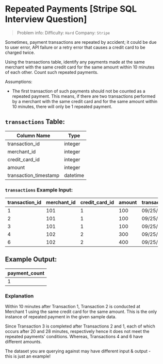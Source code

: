 # Repeated Payments [Stripe SQL Interview Question]

> Problem info:
> Difficulty: `Hard`
> Company: `Stripe`

Sometimes, payment transactions are repeated by accident; it could be due to user error, API failure or a retry error that causes a credit card to be charged twice.

Using the transactions table, identify any payments made at the same merchant with the same credit card for the same amount within 10 minutes of each other. Count such repeated payments.

Assumptions:
- The first transaction of such payments should not be counted as a repeated payment. This means, if there are two transactions performed by a merchant with the same credit card and for the same amount within 10 minutes, there will only be 1 repeated payment.

## `transactions` Table:

| Column Name | Type |
| --- | --- |
| transaction_id | integer |
| merchant_id | integer |
| credit_card_id | integer |
| amount | integer |
| transaction_timestamp | datetime |

### `transactions` Example Input:

| transaction_id | merchant_id | credit_card_id | amount | transaction_timestamp |
| --- | --- | --- | --- | --- |
| 1 | 101 | 1 | 100 | 09/25/2022 12:00:00 |
| 2 | 101 | 1 | 100 | 09/25/2022 12:08:00 |
| 3 | 101 | 1 | 100 | 09/25/2022 12:28:00 |
| 4 | 102 | 2 | 300 | 09/25/2022 12:00:00 |
| 6 | 102 | 2 | 400 | 09/25/2022 14:00:00 |

## Example Output:

| payment_count |
| --- |
| 1 |

### Explanation

Within 10 minutes after Transaction 1, Transaction 2 is conducted at Merchant 1 using the same credit card for the same amount. This is the only instance of repeated payment in the given sample data.

Since Transaction 3 is completed after Transactions 2 and 1, each of which occurs after 20 and 28 minutes, respectively hence it does not meet the repeated payments' conditions. Whereas, Transactions 4 and 6 have different amounts.

The dataset you are querying against may have different input & output - this is just an example!